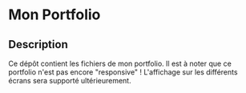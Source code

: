 # Mon Portfolio

## Description
Ce dépôt contient les fichiers de mon portfolio.
Il est à noter que ce portfolio n'est pas encore "responsive" ! L'affichage sur les différents écrans sera supporté ultérieurement.
